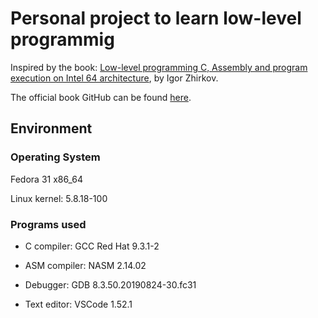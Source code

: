 # Personal project to learn low-level programmig

Inspired by the book: [Low-level programming C, Assembly and program execution on Intel 64 architecture](https://www.apress.com/br/book/9781484224021), by Igor Zhirkov.

The official book GitHub can be found [here](https://github.com/Apress/low-level-programming).

## Environment

### Operating System
Fedora 31 x86_64

Linux kernel: 5.8.18-100

### Programs used
* C compiler: GCC Red Hat 9.3.1-2

* ASM compiler: NASM 2.14.02

* Debugger: GDB 8.3.50.20190824-30.fc31

* Text editor: VSCode 1.52.1



